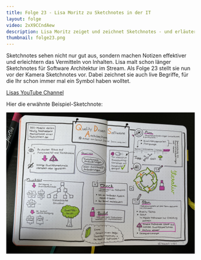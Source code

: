 ```yaml
---
title: Folge 23 - Lisa Moritz zu Sketchnotes in der IT
layout: folge
video: 2xX9CCndAew
description: Lisa Moritz zeiget und zeichnet Sketchnotes - und erläutert wofür sie gerade in der IT gut sind.
thumbnail: folge23.png
---
```

Sketchnotes sehen nicht nur gut aus, sondern machen Notizen effektiver
und erleichtern das Vermitteln von Inhalten. Lisa malt schon länger
Sketchnotes für Software Architektur im Stream. Als Folge 23 stellt
sie nun vor der Kamera Sketchnotes vor. Dabei zeichnet sie auch live
Begriffe, für die Ihr schon immer mal ein Symbol haben wolltet.

[Lisas YouTube Channel](https://www.youtube.com/channel/UCuZs1YPHHn8PpSiZsPKbtLA)

Hier die erwähnte Beispiel-Sketchnote:

![Beispiel-Sketchnote](/sketchnotes/folge23.jpg "Beispiel-Sketchnote")
